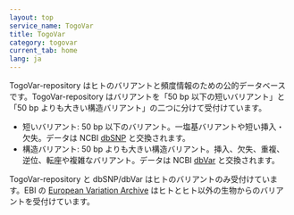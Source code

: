 ```yaml
---
layout: top
service_name: TogoVar
title: TogoVar
category: togovar
current_tab: home
lang: ja
---
```


TogoVar-repository はヒトのバリアントと頻度情報のための公的データベースです。TogoVar-repository はバリアントを「50 bp 以下の短いバリアント」と「50 bp よりも大きい構造バリアント」の二つに分けて受付けています。

* 短いバリアント: 50 bp 以下のバリアント。一塩基バリアントや短い挿入・欠失。データは NCBI [dbSNP](https://ncbi.nlm.nih.gov/snp/) と交換されます。
* 構造バリアント: 50 bp よりも大きい構造バリアント。挿入、欠失、重複、逆位、転座や複雑なバリアント。データは NCBI [dbVar](https://ncbi.nlm.nih.gov/dbvar/) と交換されます。

TogoVar-repository と dbSNP/dbVar はヒトのバリアントのみ受付けています。EBI の [European Variation Archive](https://www.ebi.ac.uk/eva/) はヒトとヒト以外の生物からのバリアントを受付けています。
